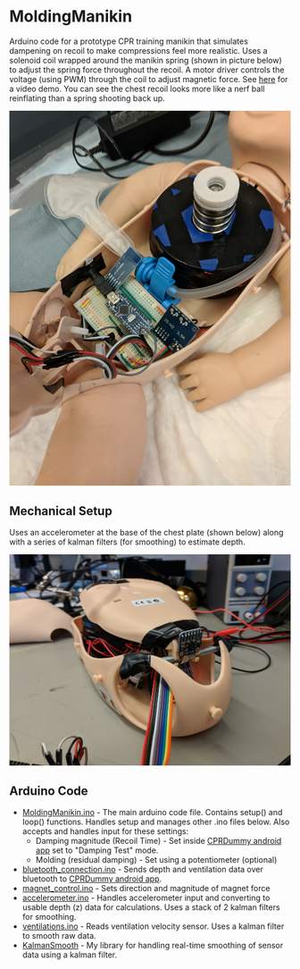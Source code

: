 # MoldingManikin
Arduino code for a prototype CPR training manikin that simulates dampening on recoil to make compressions feel more realistic. Uses a solenoid coil wrapped around the manikin spring (shown in picture below) to adjust the spring force throughout the recoil. A motor driver controls the voltage (using PWM) through the coil to adjust magnetic force. See [here](Molding_Manikin_Demo/Molding_Manikin_Demo_Video.mp4) for a video demo. You can see the chest recoil looks more like a nerf ball reinflating than a spring shooting back up.

![Picture of the inside of the manikin](Molding_Manikin_Demo/Molding_Manikin_Photo2.jpg)

## Mechanical Setup
Uses an accelerometer at the base of the chest plate (shown below) along with a series of kalman filters (for smoothing) to estimate depth.

![Picture of the accelerometer](Molding%20Manikin%20Demo/IMG_20180822_151436.jpg)

## Arduino Code
* [MoldingManikin.ino](MoldingManikin.ino) - The main arduino code file. Contains setup() and loop() functions. Handles setup and manages other .ino files below. Also accepts and handles input for these settings:
  * Damping magnitude (Recoil Time) - Set inside [CPRDummy android app](https://github.com/njwidmann/CPRDummy) set to "Damping Test" mode.
  * Molding (residual damping) - Set using a potentiometer (optional)
* [bluetooth_connection.ino](bluetooth_connection.ino) - Sends depth and ventilation data over bluetooth to [CPRDummy android app](https://github.com/njwidmann/CPRDummy).
* [magnet_control.ino](magnet_control.ino) - Sets direction and magnitude of magnet force
* [accelerometer.ino](accelerometer.ino) - Handles accelerometer input and converting to usable depth (z) data for calculations. Uses a stack of 2 kalman filters for smoothing.
* [ventilations.ino](ventilations.ino) - Reads ventilation velocity sensor. Uses a kalman filter to smooth raw data.
* [KalmanSmooth](KalmanSmooth.cpp) - My library for handling real-time smoothing of sensor data using a kalman filter.
